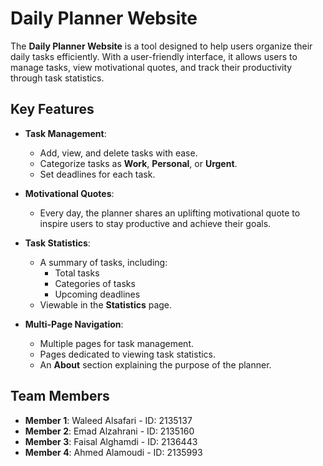 # Daily Planner Website  

The **Daily Planner Website** is a tool designed to help users organize their daily tasks efficiently. With a user-friendly interface, it allows users to manage tasks, view motivational quotes, and track their productivity through task statistics.  

## Key Features  
- **Task Management**:  
  - Add, view, and delete tasks with ease.  
  - Categorize tasks as **Work**, **Personal**, or **Urgent**.  
  - Set deadlines for each task.  

- **Motivational Quotes**:  
  - Every day, the planner shares an uplifting motivational quote to inspire users to stay productive and achieve their goals.  

- **Task Statistics**:  
  - A summary of tasks, including:  
    - Total tasks  
    - Categories of tasks  
    - Upcoming deadlines  
  - Viewable in the **Statistics** page.  

- **Multi-Page Navigation**:  
  - Multiple pages for task management.  
  - Pages dedicated to viewing task statistics.  
  - An **About** section explaining the purpose of the planner.  

## Team Members  
- **Member 1**: Waleed Alsafari - ID: 2135137  
- **Member 2**: Emad Alzahrani - ID: 2135160  
- **Member 3**: Faisal Alghamdi - ID: 2136443  
- **Member 4**: Ahmed Alamoudi - ID: 2135993  


